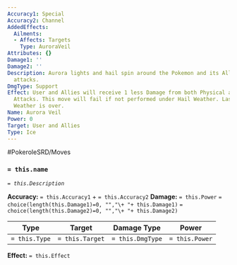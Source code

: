 ```yaml
---
Accuracy1: Special
Accuracy2: Channel
AddedEffects:
  Ailments:
  - Affects: Targets
    Type: AuroraVeil
Attributes: {}
Damage1: ''
Damage2: ''
Description: Aurora lights and hail spin around the Pokemon and its Allies, deflecting
  attacks.
DmgType: Support
Effect: User and Allies will receive 1 less Damage from both Physical and Special
  Attacks. This move will fail if not performed under Hail Weather. Lasts until Hail
  Weather is over.
Name: Aurora Veil
Power: 0
Target: User and Allies
Type: Ice
---
```


#PokeroleSRD/Moves

### `= this.name` 
*`= this.Description`*

**Accuracy:** `= this.Accuracy1` + `= this.Accuracy2`
**Damage:** `= this.Power` `= choice(length(this.Damage1)=0, "","\+ "+ this.Damage1)` `= choice(length(this.Damage2)=0, "","\+ "+ this.Damage2)`

| Type          | Target          | Damage Type          | Power          |
| ------------- | --------------- | ---------------- | -------------- |
| `= this.Type` | `= this.Target` | `= this.DmgType` | `= this.Power` | 

**Effect:** `= this.Effect`